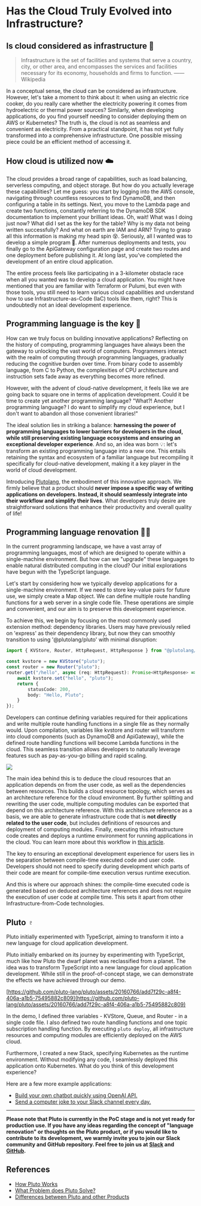 # Has the Cloud Truly Evolved into Infrastructure?

## Is cloud considered as infrastructure 🤔️

> Infrastructure is the set of facilities and systems that serve a country, city, or other area, and encompasses the services and facilities necessary for its economy, households and firms to function. —— Wikipedia

In a conceptual sense, the cloud can be considered as infrastructure. However, let's take a moment to think about it: when using an electric rice cooker, do you really care whether the electricity powering it comes from hydroelectric or thermal power sources? Similarly, when developing applications, do you find yourself needing to consider deploying them on AWS or Kubernetes? The truth is, the cloud is not as seamless and convenient as electricity. From a practical standpoint, it has not yet fully transformed into a comprehensive infrastructure. One possible missing piece could be an efficient method of accessing it.

## How cloud is utilized now ☁️

The cloud provides a broad range of capabilities, such as load balancing, serverless computing, and object storage. But how do you actually leverage these capabilities? Let me guess: you start by logging into the AWS console, navigating through countless resources to find DynamoDB, and then configuring a table in its settings. Next, you move to the Lambda page and create two functions, constantly referring to the DynamoDB SDK documentation to implement your brilliant ideas. Oh, wait! What was I doing just now? What did I set as the key for the table? Why is my data not being written successfully? And what on earth are IAM and ARN? Trying to grasp all this information is making my head spin 😵. Seriously, all I wanted was to develop a simple program 😤. After numerous deployments and tests, you finally go to the ApiGateway configuration page and create two routes and one deployment before publishing it. At long last, you've completed the development of an entire cloud application.

The entire process feels like participating in a 3-kilometer obstacle race when all you wanted was to develop a cloud application. You might have mentioned that you are familiar with Terraform or Pulumi, but even with those tools, you still need to learn various cloud capabilities and understand how to use Infrastructure-as-Code (IaC) tools like them, right? This is undoubtedly not an ideal development experience.

## Programming language is the key 🔑

How can we truly focus on building innovative applications? Reflecting on the history of computing, programming languages have always been the gateway to unlocking the vast world of computers. Programmers interact with the realm of computing through programming languages, gradually reducing the cognitive burden over time. From binary code to assembly language, from C to Python, the complexities of CPU architecture and instruction sets fade away as everything becomes more refined.

However, with the advent of cloud-native development, it feels like we are going back to square one in terms of application development. Could it be time to create yet another programming language? "What?! Another programming language? I do want to simplify my cloud experience, but I don't want to abandon all those convenient libraries!"

The ideal solution lies in striking a balance: **harnessing the power of programming languages to lower barriers for developers in the cloud, while still preserving existing language ecosystems and ensuring an exceptional developer experience**. And so, an idea was born 💡: let's transform an existing programming language into a new one. This entails retaining the syntax and ecosystem of a familiar language but recompiling it specifically for cloud-native development, making it a key player in the world of cloud development.

Introducing [Plutolang](https://github.com/pluto-lang/pluto), the embodiment of this innovative approach. We firmly believe that a product should **never impose a specific way of writing applications on developers. Instead, it should seamlessly integrate into their workflow and simplify their lives**. What developers truly desire are straightforward solutions that enhance their productivity and overall quality of life!

## Programming language renovation 🤸‍♀️

In the current programming landscape, we have a vast array of programming languages, most of which are designed to operate within a single-machine environment. But how can we "upgrade" these languages to enable natural distributed computing in the cloud? Our initial explorations have begun with the TypeScript language.

Let's start by considering how we typically develop applications for a single-machine environment. If we need to store key-value pairs for future use, we simply create a Map object. We can define multiple route handling functions for a web server in a single code file. These operations are simple and convenient, and our aim is to preserve this development experience.

To achieve this, we begin by focusing on the most commonly used extension method: dependency libraries. Users may have previously relied on 'express' as their dependency library, but now they can smoothly transition to using '@plutolang/pluto' with minimal disruption:

```typescript
import { KVStore, Router, HttpRequest, HttpResponse } from "@plutolang/pluto";

const kvstore = new KVStore("pluto");
const router = new Router("pluto");
router.get("/hello", async (req: HttpRequest): Promise<HttpResponse> => {
	await kvstore.set("hello", "pluto");
	return {
		statusCode: 200,
		body: "Hello, Pluto";
	}
});
```

Developers can continue defining variables required for their applications and write multiple route handling functions in a single file as they normally would. Upon compilation, variables like kvstore and router will transform into cloud components (such as DynamoDB and ApiGateway), while the defined route handling functions will become Lambda functions in the cloud. This seamless transition allows developers to naturally leverage features such as pay-as-you-go billing and rapid scaling.

![](http://cdn.zhengsj.cn/ob-1698301951197.png)

The main idea behind this is to deduce the cloud resources that an application depends on from the user code, as well as the dependencies between resources. This builds a cloud resource topology, which serves as an architecture reference for the cloud environment. By further splitting and rewriting the user code, multiple computing modules can be exported that depend on this architecture reference. With this architecture reference as a basis, we are able to generate infrastructure code that is **not directly related to the user code**, but includes definitions of resources and deployment of computing modules. Finally, executing this infrastructure code creates and deploys a runtime environment for running applications in the cloud. You can learn more about this workflow in [this article](../documentation/how-pluto-works.en.md).

The key to ensuring an exceptional development experience for users lies in the separation between compile-time executed code and user code. Developers should not need to specify during development which parts of their code are meant for compile-time execution versus runtime execution.

And this is where our approach shines: the compile-time executed code is generated based on deduced architecture references and does not require the execution of user code at compile time. This sets it apart from other Infrastructure-from-Code technologies.

## Pluto ♇

Pluto initially experimented with TypeScript, aiming to transform it into a new language for cloud application development.

Pluto initially embarked on its journey by experimenting with TypeScript, much like how Pluto the dwarf planet was reclassified from a planet. The idea was to transform TypeScript into a new language for cloud application development. While still in the proof-of-concept stage, we can demonstrate the effects we have achieved through our demo.

[https://github.com/pluto-lang/pluto/assets/20160766/add7f29c-a8f4-406a-a1b5-75495882c809](https://github.com/pluto-lang/pluto/assets/20160766/add7f29c-a8f4-406a-a1b5-75495882c809)

In the demo, I defined three variables - KVStore, Queue, and Router - in a single code file. I also defined two route handling functions and one topic subscription handling function. By executing `pluto deploy`, all infrastructure resources and computing modules are efficiently deployed on the AWS cloud.

Furthermore, I created a new Stack, specifying Kubernetes as the runtime environment. Without modifying any code, I seamlessly deployed this application onto Kubernetes. What do you think of this development experience?

Here are a few more example applications:

- [Build your own chatbot quickly using OpenAI API.](https://github.com/pluto-lang/pluto/tree/main/examples/chat-bot)
- [Send a computer joke to your Slack channel every day.](https://github.com/pluto-lang/pluto/tree/main/examples/daily-joke-slack)

---

**Please note that Pluto is currently in the PoC stage and is not yet ready for production use. If you have any ideas regarding the concept of "language renovation" or thoughts on the Pluto product, or if you would like to contribute to its development, we warmly invite you to join our Slack community and GitHub repository. Feel free to join us at [Slack](https://join.slack.com/t/plutolang/shared_invite/zt-25gztklfn-xOJ~Xvl4EjKJp1Zn1NNpiw) and [GitHub](https://github.com/pluto-lang/pluto).**

## References

- [How Pluto Works](../documentation/how-pluto-works.en.md)
- [What Problem does Pluto Solve?](../documentation/what-problems-pluto-aims-to-address.en.md)
- [Differences between Pluto and other Products](../documentation/whats-different.en.md)
